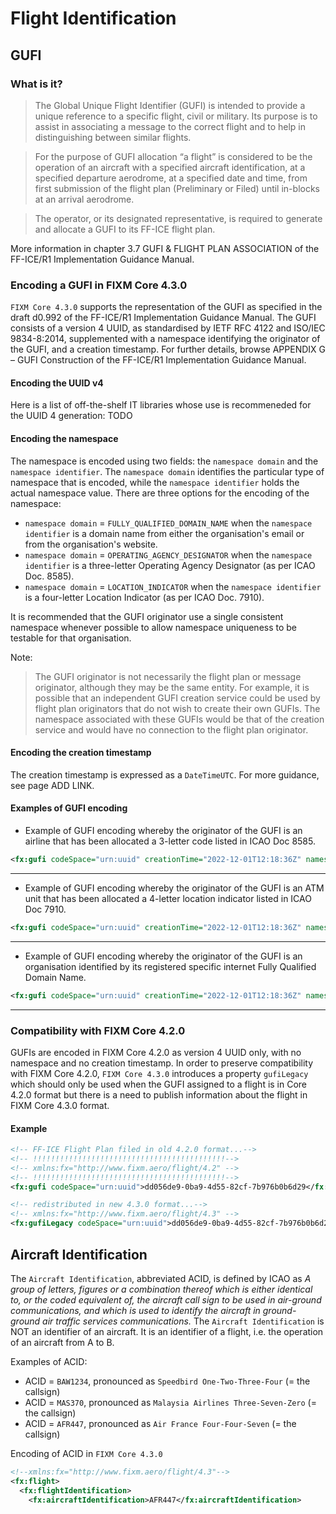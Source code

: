 # Flight Identification

## GUFI

### What is it?

> The Global Unique Flight Identifier (GUFI) is intended to provide a unique reference to a specific flight, civil or military.
> Its purpose is to assist in associating a message to the correct flight and to help in distinguishing between similar flights.

> For the purpose of GUFI allocation “a flight” is considered to be the operation of an aircraft with a specified aircraft identification, at a specified departure aerodrome, at a specified date and time, from first submission of the flight plan (Preliminary or Filed) until in-blocks at an arrival aerodrome.

> The operator, or its designated representative, is required to generate and allocate a GUFI to its FF-ICE flight plan.

More information in chapter 3.7 GUFI & FLIGHT PLAN ASSOCIATION of the FF-ICE/R1 Implementation Guidance Manual.

### Encoding a GUFI in FIXM Core 4.3.0

`FIXM Core 4.3.0` supports the representation of the GUFI as specified in the draft d0.992 of the FF-ICE/R1 Implementation Guidance Manual. The GUFI consists of a version 4 UUID, as standardised by IETF RFC 4122 and ISO/IEC 9834-8:2014, supplemented with a namespace identifying the originator of the GUFI, and a creation timestamp. For further details, browse APPENDIX G – GUFI Construction of the FF-ICE/R1 Implementation Guidance Manual.

#### Encoding the UUID v4

Here is a list of off-the-shelf IT libraries whose use is recommeneded for the UUID 4 generation:
TODO


#### Encoding the namespace

The namespace is encoded using two fields: the `namespace domain` and the `namespace identifier`. The `namespace domain` identifies the particular type of namespace that is encoded, while the `namespace identifier` holds the actual namespace value. There are three options for the encoding of the namespace:
- `namespace domain` = `FULLY_QUALIFIED_DOMAIN_NAME` when the `namespace identifier` is a domain name from either the organisation's email or from the organisation's website.
- `namespace domain` = `OPERATING_AGENCY_DESIGNATOR` when the `namespace identifier` is a three-letter Operating Agency Designator (as per ICAO Doc. 8585).
- `namespace domain` = `LOCATION_INDICATOR` when the `namespace identifier` is a four-letter Location Indicator (as per ICAO Doc. 7910). 

It is recommended that the GUFI originator use a single consistent namespace whenever possible to allow namespace uniqueness to be testable for that organisation.

Note: 
> The GUFI originator is not necessarily the flight plan or message originator, although they may be the same entity. 
> For example, it is possible that an independent GUFI creation service could be used by flight plan originators that do not wish to create their own GUFIs. 
> The namespace associated with these GUFIs would be that of the creation service and would have no connection to the flight plan originator.


#### Encoding the creation timestamp

The creation timestamp is expressed as a `DateTimeUTC`. For more guidance, see page ADD LINK.


#### Examples of GUFI encoding

- Example of GUFI encoding whereby the originator of the GUFI is an airline that has been allocated a 3-letter code listed in ICAO Doc 8585.

```xml
<fx:gufi codeSpace="urn:uuid" creationTime="2022-12-01T12:18:36Z" namespaceDomain="OPERATING_AGENCY_DESIGNATOR" namespaceIdentifier="AIB">dd056de9-0ba9-4d55-82cf-7b976b0b6d29</fx:gufi>
```

---

- Example of GUFI encoding whereby the originator of the GUFI is an ATM unit that has been allocated a 4-letter location indicator listed in ICAO Doc 7910.

```xml
<fx:gufi codeSpace="urn:uuid" creationTime="2022-12-01T12:18:36Z" namespaceDomain="LOCATION_INDICATOR" namespaceIdentifier="KZDC">dd056de9-0ba9-4d55-82cf-7b976b0b6d29</fx:gufi>
```

---

- Example of GUFI encoding whereby the originator of the GUFI is an organisation identified by its registered specific internet Fully Qualified Domain Name.

```xml
<fx:gufi codeSpace="urn:uuid" creationTime="2022-12-01T12:18:36Z" namespaceDomain="FULLY_QUALIFIED_DOMAIN_NAME" namespaceIdentifier="example.com">dd056de9-0ba9-4d55-82cf-7b976b0b6d29</fx:gufi>
```

---

### Compatibility with FIXM Core 4.2.0

GUFIs are encoded in FIXM Core 4.2.0 as version 4 UUID only, with no namespace and no creation timestamp. In order to preserve compatibility with FIXM Core 4.2.0, `FIXM Core 4.3.0` introduces a property `gufiLegacy` which should only be used when the GUFI assigned to a flight is in Core 4.2.0 format but there is a need to publish information about the flight in FIXM Core 4.3.0 format.

#### Example

```xml
<!-- FF-ICE Flight Plan filed in old 4.2.0 format...-->
<!-- !!!!!!!!!!!!!!!!!!!!!!!!!!!!!!!!!!!!!!!!!!!-->
<!-- xmlns:fx="http://www.fixm.aero/flight/4.2" -->
<!-- !!!!!!!!!!!!!!!!!!!!!!!!!!!!!!!!!!!!!!!!!!!-->
<fx:gufi codeSpace="urn:uuid">dd056de9-0ba9-4d55-82cf-7b976b0b6d29</fx:gufiLegacy>
```

```xml
<!-- redistributed in new 4.3.0 format...-->
<!-- xmlns:fx="http://www.fixm.aero/flight/4.3" -->
<fx:gufiLegacy codeSpace="urn:uuid">dd056de9-0ba9-4d55-82cf-7b976b0b6d29</fx:gufiLegacy>
```

## Aircraft Identification

The `Aircraft Identification`, abbreviated ACID, is defined by ICAO as *A group of letters, figures or a combination thereof which is either identical to, or the coded equivalent of, the aircraft call sign to be used in air-ground communications, and which is used to identify the aircraft in ground-ground air traffic services communications.* 
The `Aircraft Identification` is NOT an identifier of an aircraft. It is an identifier of a flight, i.e. the operation of an aircraft from A to B.

Examples of ACID: 
- ACID = `BAW1234`, pronounced as `Speedbird One-Two-Three-Four` (= the callsign)
- ACID = `MAS370`, pronounced as `Malaysia Airlines Three-Seven-Zero` (= the callsign)
- ACID = `AFR447`, pronounced as `Air France Four-Four-Seven` (= the callsign)

Encoding of ACID in `FIXM Core 4.3.0`

```xml
<!--xmlns:fx="http://www.fixm.aero/flight/4.3"-->	
<fx:flight>
  <fx:flightIdentification>
    <fx:aircraftIdentification>AFR447</fx:aircraftIdentification>
```

